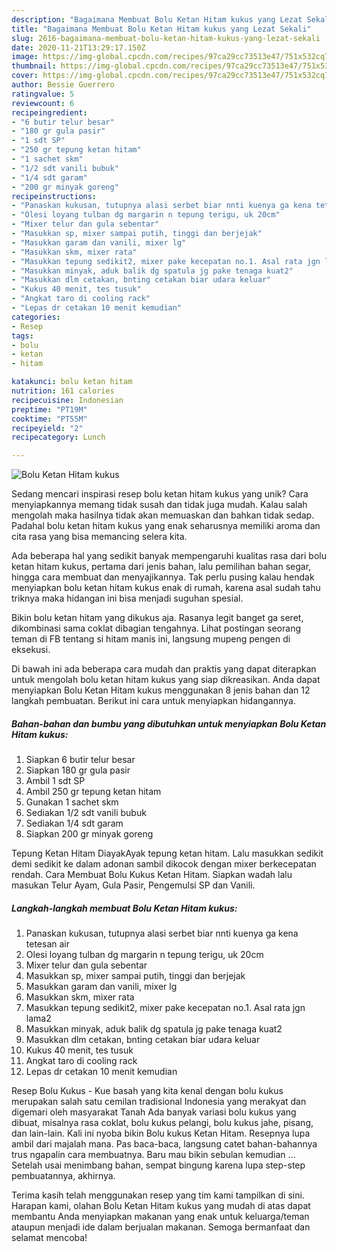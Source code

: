 ```yaml
---
description: "Bagaimana Membuat Bolu Ketan Hitam kukus yang Lezat Sekali"
title: "Bagaimana Membuat Bolu Ketan Hitam kukus yang Lezat Sekali"
slug: 2616-bagaimana-membuat-bolu-ketan-hitam-kukus-yang-lezat-sekali
date: 2020-11-21T13:29:17.150Z
image: https://img-global.cpcdn.com/recipes/97ca29cc73513e47/751x532cq70/bolu-ketan-hitam-kukus-foto-resep-utama.jpg
thumbnail: https://img-global.cpcdn.com/recipes/97ca29cc73513e47/751x532cq70/bolu-ketan-hitam-kukus-foto-resep-utama.jpg
cover: https://img-global.cpcdn.com/recipes/97ca29cc73513e47/751x532cq70/bolu-ketan-hitam-kukus-foto-resep-utama.jpg
author: Bessie Guerrero
ratingvalue: 5
reviewcount: 6
recipeingredient:
- "6 butir telur besar"
- "180 gr gula pasir"
- "1 sdt SP"
- "250 gr tepung ketan hitam"
- "1 sachet skm"
- "1/2 sdt vanili bubuk"
- "1/4 sdt garam"
- "200 gr minyak goreng"
recipeinstructions:
- "Panaskan kukusan, tutupnya alasi serbet biar nnti kuenya ga kena tetesan air"
- "Olesi loyang tulban dg margarin n tepung terigu, uk 20cm"
- "Mixer telur dan gula sebentar"
- "Masukkan sp, mixer sampai putih, tinggi dan berjejak"
- "Masukkan garam dan vanili, mixer lg"
- "Masukkan skm, mixer rata"
- "Masukkan tepung sedikit2, mixer pake kecepatan no.1. Asal rata jgn lama2"
- "Masukkan minyak, aduk balik dg spatula jg pake tenaga kuat2"
- "Masukkan dlm cetakan, bnting cetakan biar udara keluar"
- "Kukus 40 menit, tes tusuk"
- "Angkat taro di cooling rack"
- "Lepas dr cetakan 10 menit kemudian"
categories:
- Resep
tags:
- bolu
- ketan
- hitam

katakunci: bolu ketan hitam 
nutrition: 161 calories
recipecuisine: Indonesian
preptime: "PT19M"
cooktime: "PT55M"
recipeyield: "2"
recipecategory: Lunch

---
```



![Bolu Ketan Hitam kukus](https://img-global.cpcdn.com/recipes/97ca29cc73513e47/751x532cq70/bolu-ketan-hitam-kukus-foto-resep-utama.jpg)

Sedang mencari inspirasi resep bolu ketan hitam kukus yang unik? Cara menyiapkannya memang tidak susah dan tidak juga mudah. Kalau salah mengolah maka hasilnya tidak akan memuaskan dan bahkan tidak sedap. Padahal bolu ketan hitam kukus yang enak seharusnya memiliki aroma dan cita rasa yang bisa memancing selera kita.

Ada beberapa hal yang sedikit banyak mempengaruhi kualitas rasa dari bolu ketan hitam kukus, pertama dari jenis bahan, lalu pemilihan bahan segar, hingga cara membuat dan menyajikannya. Tak perlu pusing kalau hendak menyiapkan bolu ketan hitam kukus enak di rumah, karena asal sudah tahu triknya maka hidangan ini bisa menjadi suguhan spesial.

Bikin bolu ketan hitam yang dikukus aja. Rasanya legit banget ga seret, dikombinasi sama coklat dibagian tengahnya. Lihat postingan seorang teman di FB tentang si hitam manis ini, langsung mupeng pengen di eksekusi.


Di bawah ini ada beberapa cara mudah dan praktis yang dapat diterapkan untuk mengolah bolu ketan hitam kukus yang siap dikreasikan. Anda dapat menyiapkan Bolu Ketan Hitam kukus menggunakan 8 jenis bahan dan 12 langkah pembuatan. Berikut ini cara untuk menyiapkan hidangannya.

<!--inarticleads1-->

##### Bahan-bahan dan bumbu yang dibutuhkan untuk menyiapkan Bolu Ketan Hitam kukus:

1. Siapkan 6 butir telur besar
1. Siapkan 180 gr gula pasir
1. Ambil 1 sdt SP
1. Ambil 250 gr tepung ketan hitam
1. Gunakan 1 sachet skm
1. Sediakan 1/2 sdt vanili bubuk
1. Sediakan 1/4 sdt garam
1. Siapkan 200 gr minyak goreng


Tepung Ketan Hitam DiayakAyak tepung ketan hitam. Lalu masukkan sedikit demi sedikit ke dalam adonan sambil dikocok dengan mixer berkecepatan rendah. Cara Membuat Bolu Kukus Ketan Hitam. Siapkan wadah lalu masukan Telur Ayam, Gula Pasir, Pengemulsi SP dan Vanili. 

<!--inarticleads2-->

##### Langkah-langkah membuat Bolu Ketan Hitam kukus:

1. Panaskan kukusan, tutupnya alasi serbet biar nnti kuenya ga kena tetesan air
1. Olesi loyang tulban dg margarin n tepung terigu, uk 20cm
1. Mixer telur dan gula sebentar
1. Masukkan sp, mixer sampai putih, tinggi dan berjejak
1. Masukkan garam dan vanili, mixer lg
1. Masukkan skm, mixer rata
1. Masukkan tepung sedikit2, mixer pake kecepatan no.1. Asal rata jgn lama2
1. Masukkan minyak, aduk balik dg spatula jg pake tenaga kuat2
1. Masukkan dlm cetakan, bnting cetakan biar udara keluar
1. Kukus 40 menit, tes tusuk
1. Angkat taro di cooling rack
1. Lepas dr cetakan 10 menit kemudian


Resep Bolu Kukus - Kue basah yang kita kenal dengan bolu kukus merupakan salah satu cemilan tradisional Indonesia yang merakyat dan digemari oleh masyarakat Tanah Ada banyak variasi bolu kukus yang dibuat, misalnya rasa coklat, bolu kukus pelangi, bolu kukus jahe, pisang, dan lain-lain. Kali ini nyoba bikin Bolu kukus Ketan Hitam. Resepnya lupa ambil dari majalah mana. Pas baca-baca, langsung catet bahan-bahannya trus ngapalin cara membuatnya. Baru mau bikin sebulan kemudian … Setelah usai menimbang bahan, sempat bingung karena lupa step-step pembuatannya, akhirnya. 

Terima kasih telah menggunakan resep yang tim kami tampilkan di sini. Harapan kami, olahan Bolu Ketan Hitam kukus yang mudah di atas dapat membantu Anda menyiapkan makanan yang enak untuk keluarga/teman ataupun menjadi ide dalam berjualan makanan. Semoga bermanfaat dan selamat mencoba!
